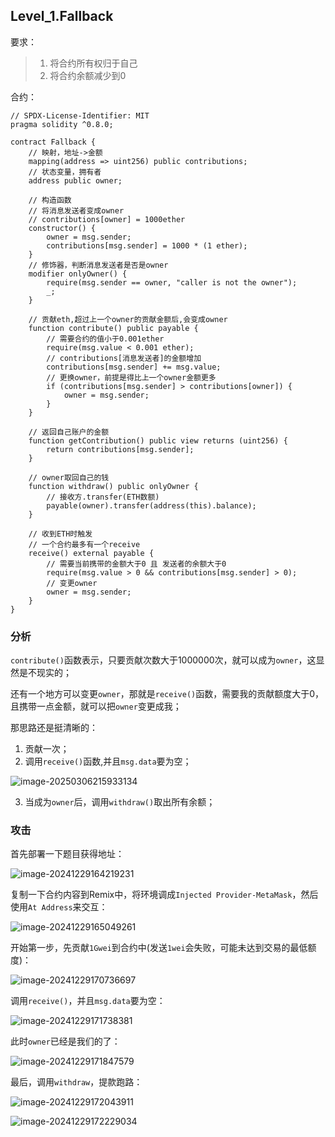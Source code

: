 ## Level_1.Fallback

要求：

> 1. 将合约所有权归于自己
> 2. 将合约余额减少到0

合约：

```solidity
// SPDX-License-Identifier: MIT
pragma solidity ^0.8.0;

contract Fallback {
    // 映射，地址->金额
    mapping(address => uint256) public contributions;
    // 状态变量，拥有者
    address public owner;

    // 构造函数
    // 将消息发送者变成owner
    // contributions[owner] = 1000ether
    constructor() {
        owner = msg.sender;
        contributions[msg.sender] = 1000 * (1 ether);
    }
    // 修饰器，判断消息发送者是否是owner
    modifier onlyOwner() {
        require(msg.sender == owner, "caller is not the owner");
        _;
    }

    // 贡献eth,超过上一个owner的贡献金额后,会变成owner
    function contribute() public payable {
        // 需要合约的值小于0.001ether
        require(msg.value < 0.001 ether);
        // contributions[消息发送者]的金额增加
        contributions[msg.sender] += msg.value;
        // 更换owner，前提是得比上一个owner金额更多
        if (contributions[msg.sender] > contributions[owner]) {
            owner = msg.sender;
        }
    }

    // 返回自己账户的金额
    function getContribution() public view returns (uint256) {
        return contributions[msg.sender];
    }

    // owner取回自己的钱
    function withdraw() public onlyOwner {
        // 接收方.transfer(ETH数额)
        payable(owner).transfer(address(this).balance);
    }

    // 收到ETH时触发
    // 一个合约最多有一个receive
    receive() external payable {
        // 需要当前携带的金额大于0 且 发送者的余额大于0
        require(msg.value > 0 && contributions[msg.sender] > 0);
        // 变更owner
        owner = msg.sender;
    }
}
```

### 分析

` contribute() `函数表示，只要贡献次数大于1000000次，就可以成为` owner `，这显然是不现实的；

还有一个地方可以变更` owner `，那就是` receive() `函数，需要我的贡献额度大于0，且携带一点金额，就可以把` owner `变更成我；

那思路还是挺清晰的：

1. 贡献一次；
2. 调用` receive() `函数,并且` msg.data `要为空；

![image-20250306215933134](./assets/image-20250306215933134.png)

3. 当成为` owner `后，调用` withdraw() `取出所有余额；

### 攻击

首先部署一下题目获得地址：

![image-20241229164219231](./assets/image-20241229164219231.png)

复制一下合约内容到Remix中，将环境调成` Injected Provider-MetaMask `，然后使用` At Address `来交互：

![image-20241229165049261](./assets/image-20241229165049261.png)

开始第一步，先贡献` 1Gwei `到合约中(发送` 1wei `会失败，可能未达到交易的最低额度)：

![image-20241229170736697](./assets/image-20241229170736697.png)

调用` receive() `，并且` msg.data `要为空：

![image-20241229171738381](./assets/image-20241229171738381.png)

此时` owner `已经是我们的了：

![image-20241229171847579](./assets/image-20241229171847579.png)

最后，调用` withdraw `，提款跑路：

![image-20241229172043911](./assets/image-20241229172043911.png)

![image-20241229172229034](./assets/image-20241229172229034.png)

